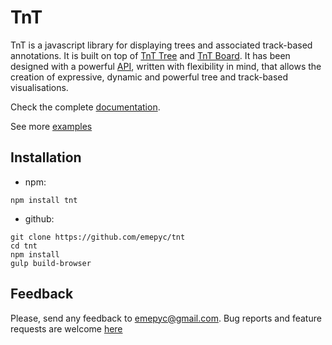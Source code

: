 # TnT
TnT is a javascript library for displaying trees and associated track-based annotations. It is built on top of [TnT Tree](http://emepyc.github.io/tnt.tree/) and [TnT Board](http://emepyc.github.io/tnt.board/). It has been designed with a powerful [API](http://emepyc.github.io/tnt/api/index.html), written with flexibility in mind, that allows the creation of expressive, dynamic and powerful tree and track-based visualisations.

Check the complete [documentation](http://emepyc.github.io/tnt/).

See more [examples](http://emepyc.github.io/tnt/examples/)

## Installation

- npm:

```
npm install tnt
```

- github:

```
git clone https://github.com/emepyc/tnt
cd tnt
npm install
gulp build-browser
```

## Feedback
Please, send any feedback to emepyc@gmail.com. Bug reports and feature requests are welcome [here](https://github.com/emepyc/tnt/issues)
